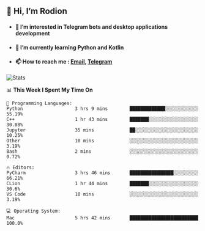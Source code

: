 ## 👋 Hi, I’m Rodion
- #### 👀 I’m interested in Telegram bots and desktop applications development
- #### 🌱 I’m currently learning Python and Kotlin
- #### 📫 How to reach me : [Email](mailto:me@lavn.ml), [Telegram](https://t.me/fast_geek)

![Stats](https://github-readme-stats.vercel.app/api?username=rodion-gudz&show_icons=true&theme=github_dark&hide_border=true&hide=issues&count_private=true&layout=compact)


<!--START_SECTION:waka-->
📊 **This Week I Spent My Time On** 

```text
💬 Programming Languages: 
Python                   3 hrs 9 mins        █████████████░░░░░░░░░░░░   55.19% 
C++                      1 hr 43 mins        ███████░░░░░░░░░░░░░░░░░░   30.08% 
Jupyter                  35 mins             ██░░░░░░░░░░░░░░░░░░░░░░░   10.25% 
Other                    10 mins             ░░░░░░░░░░░░░░░░░░░░░░░░░   3.19% 
Bash                     2 mins              ░░░░░░░░░░░░░░░░░░░░░░░░░   0.72%

🔥 Editors: 
PyCharm                  3 hrs 46 mins       ████████████████░░░░░░░░░   66.21% 
CLion                    1 hr 44 mins        ███████░░░░░░░░░░░░░░░░░░   30.6% 
VS Code                  10 mins             ░░░░░░░░░░░░░░░░░░░░░░░░░   3.19%

💻 Operating System: 
Mac                      5 hrs 42 mins       █████████████████████████   100.0%

```


<!--END_SECTION:waka-->
